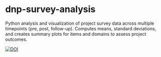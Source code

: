 # dnp-survey-analysis
Python analysis and visualization of project survey data across multiple timepoints (pre, post, follow-up). Computes means, standard deviations, and creates summary plots for items and domains to assess project outcomes.

[![DOI](https://zenodo.org/badge/8459518.svg)](https://zenodo.org/badge/latestdoi/8459518)
